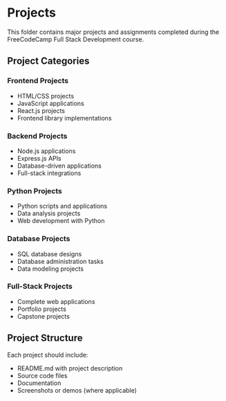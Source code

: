 # Projects

This folder contains major projects and assignments completed during the FreeCodeCamp Full Stack Development course.

## Project Categories

### Frontend Projects

- HTML/CSS projects
- JavaScript applications
- React.js projects
- Frontend library implementations

### Backend Projects

- Node.js applications
- Express.js APIs
- Database-driven applications
- Full-stack integrations

### Python Projects

- Python scripts and applications
- Data analysis projects
- Web development with Python

### Database Projects

- SQL database designs
- Database administration tasks
- Data modeling projects

### Full-Stack Projects

- Complete web applications
- Portfolio projects
- Capstone projects

## Project Structure

Each project should include:

- README.md with project description
- Source code files
- Documentation
- Screenshots or demos (where applicable)
